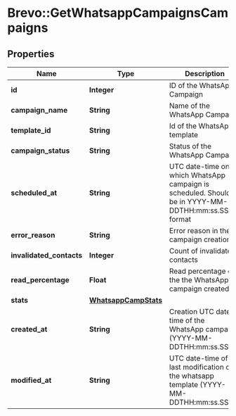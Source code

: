 # Brevo::GetWhatsappCampaignsCampaigns

## Properties
Name | Type | Description | Notes
------------ | ------------- | ------------- | -------------
**id** | **Integer** | ID of the WhatsApp Campaign | 
**campaign_name** | **String** | Name of the WhatsApp Campaign | 
**template_id** | **String** | Id of the WhatsApp template | 
**campaign_status** | **String** | Status of the WhatsApp Campaign | 
**scheduled_at** | **String** | UTC date-time on which WhatsApp campaign is scheduled. Should be in YYYY-MM-DDTHH:mm:ss.SSSZ format | 
**error_reason** | **String** | Error reason in the campaign creation | [optional] 
**invalidated_contacts** | **Integer** | Count of invalidated contacts | [optional] 
**read_percentage** | **Float** | Read percentage of the the WhatsApp campaign created | [optional] 
**stats** | [**WhatsappCampStats**](WhatsappCampStats.md) |  | [optional] 
**created_at** | **String** | Creation UTC date-time of the WhatsApp campaign (YYYY-MM-DDTHH:mm:ss.SSSZ) | 
**modified_at** | **String** | UTC date-time of last modification of the whatsapp template (YYYY-MM-DDTHH:mm:ss.SSSZ) | 


